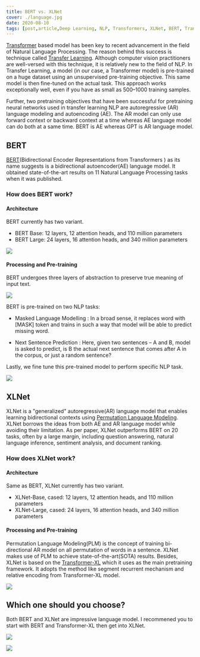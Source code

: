 ```yaml
---
title: BERT vs. XLNet
cover: ./language.jpg
date: 2020-08-10
tags: [post,article,Deep Learning, NLP, Transformers, XLNet, BERT, Transfer Learning, SOTA, Language Model, ]
---
```


[Transformer](https://arxiv.org/pdf/1706.03762.pdf) based model has been key to recent advancement in the field of Natural Language Processing. The reason behind this success is technique called [Transfer Learning](https://en.wikipedia.org/wiki/Transfer_learning#:~:text=Transfer%20learning%20(TL)%20is%20a,when%20trying%20to%20recognize%20trucks.). Although computer vision practitioners are well-versed with this technique, it is relatively new to the field of NLP. In Transfer Learning, a model (in our case, a Transformer model) is pre-trained on a huge dataset using an unsupervised pre-training objective. This same model is then fine-tuned on the actual task. This approach works exceptionally well, even if you have as small as 500–1000 training samples. 

Further, two pretraining objectives that have been successful for pretraining neural networks used in transfer learning NLP are autoregressive (AR) language modeling and autoencoding (AE). The AR model can only use forward context or backward context at a time whereas AE language model can do both at a same time. BERT is AE whereas GPT is AR language model.

<h2>BERT</h2>

[BERT](https://arxiv.org/pdf/1810.04805.pdf)(Bidirectional Encoder Representations from Transformers ) as its name suggests is a bidirectional autoencoder(AE) language model. It obtained state-of-the-art results on 11 Natural Language Processing tasks when it was published.

<h3>How does BERT work?</h3>

<h4>Architecture</h4>

BERT currently has two variant.
- BERT Base: 12 layers, 12 attention heads, and 110 million parameters
- BERT Large: 24 layers, 16 attention heads, and 340 million parameters

![](/archi.png)

<h4>Processing and Pre-training</h4>

BERT undergoes three layers of abstraction to preserve true meaning of input text.

![](/embedding.png)


BERT is pre-trained on two NLP tasks:
- Masked Language Modelling : In a broad sense, it replaces word with [MASK] token and trains in such a way that model will be able to predict missing word.

- Next Sentence Prediction : Here, given two sentences – A and B, model is asked to predict, is B the actual next sentence that comes after A in the corpus, or just a random sentence? 


Lastly, we fine tune this pre-trained model to perform specific NLP task.       


![](/bert.png)

<h2>XLNet</h2>

XLNet is a "generalized" autoregressive(AR) language model that enables learning bidirectional contexts using [Permutation Language Modeling](https://arxiv.org/pdf/1906.08237.pdf). XLNet borrows the ideas from both AE and AR language model while avoiding their limitation. As per paper, XLNet outperforms BERT on 20 tasks, often by a large margin, including question answering, natural language inference, sentiment analysis, and document ranking.

<h3>How does XLNet work?</h3>

<h4>Architecture</h4>

Same as BERT, XLNet currently has two variant.
- XLNet-Base, cased: 12 layers, 12 attention heads, and 110 million parameters
- XLNet-Large, cased: 24 layers, 16 attention heads, and 340 million parameters

<h4>Processing and Pre-training</h4>

 Permutation Language Modeling(PLM) is the concept of training bi-directional AR model on all permutation of words in a sentence. XLNet makes use of PLM to achieve state-of-the-art(SOTA) results. Besides, XLNet is based on the [Transformer-XL](https://arxiv.org/pdf/1901.02860.pdf) which it uses as the main pretraining framework. It adopts the method like segment recurrent mechanism and relative encoding from Transformer-XL model.


![](/xlnet.png)

<h2>Which one should you choose?</h2>

Both BERT and XLNet are impressive language model. I recommened you to start with BERT and Transformer-XL then get into XLNet.

![](/scores.png)

![](/comparision.png)



